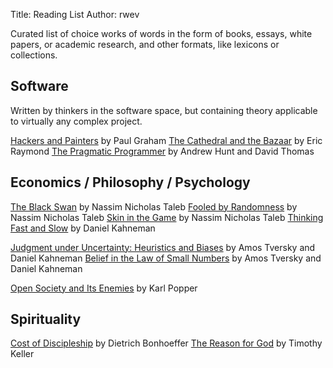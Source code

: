 Title: Reading List
Author: rwev

Curated list of choice works of words in the form of books, essays, white papers, or academic research, and other formats, like lexicons or collections.

## Software 
Written by thinkers in the software space, but containing theory applicable to virtually any complex project.

[Hackers and Painters]() by Paul Graham
[The Cathedral and the Bazaar]() by Eric Raymond
[The Pragmatic Programmer]() by Andrew Hunt and David Thomas

## Economics / Philosophy / Psychology
[The Black Swan]() by Nassim Nicholas Taleb
[Fooled by Randomness]() by Nassim Nicholas Taleb
[Skin in the Game]() by Nassim Nicholas Taleb
[Thinking Fast and Slow]() by Daniel Kahneman

[Judgment under Uncertainty: Heuristics and Biases]() by Amos Tversky and Daniel Kahneman
[Belief in the Law of Small Numbers]() by Amos Tversky and Daniel Kahneman

[Open Society and Its Enemies]() by Karl Popper



## Spirituality
[Cost of Discipleship]() by Dietrich Bonhoeffer
[The Reason for God]() by Timothy Keller




